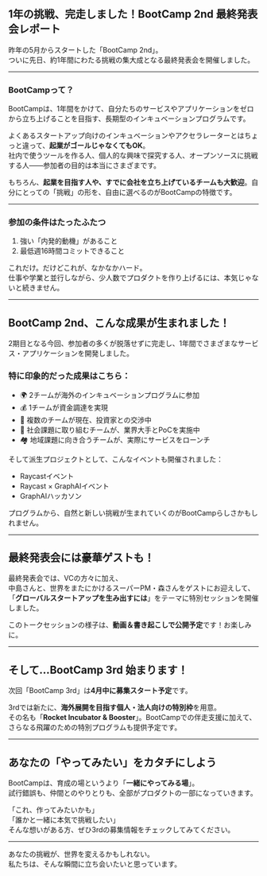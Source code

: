 ## 1年の挑戦、完走しました！BootCamp 2nd 最終発表会レポート

昨年の5月からスタートした「BootCamp 2nd」。  
ついに先日、約1年間にわたる挑戦の集大成となる最終発表会を開催しました。

---

### BootCampって？

BootCampは、1年間をかけて、自分たちのサービスやアプリケーションをゼロから立ち上げることを目指す、長期型のインキュベーションプログラムです。

よくあるスタートアップ向けのインキュベーションやアクセラレーターとはちょっと違って、**起業がゴールじゃなくてもOK**。  
社内で使うツールを作る人、個人的な興味で探究する人、オープンソースに挑戦する人——参加者の目的は本当にさまざまです。

もちろん、**起業を目指す人や、すでに会社を立ち上げているチームも大歓迎**。自分にとっての「挑戦」の形を、自由に選べるのがBootCampの特徴です。

---

### 参加の条件はたったふたつ

1. 強い「内発的動機」があること  
2. 最低週16時間コミットできること  

これだけ。だけどこれが、なかなかハード。  
仕事や学業と並行しながら、少人数でプロダクトを作り上げるには、本気じゃないと続きません。

---

## BootCamp 2nd、こんな成果が生まれました！

2期目となる今回、参加者の多くが脱落せずに完走し、1年間でさまざまなサービス・アプリケーションを開発しました。

### 特に印象的だった成果はこちら：

- 🌍 2チームが海外のインキュベーションプログラムに参加  
- 💰 1チームが資金調達を実現  
- 🤝 複数のチームが現在、投資家との交渉中  
- 🏢 社会課題に取り組むチームが、業界大手とPoCを実施中  
- 🏘️ 地域課題に向き合うチームが、実際にサービスをローンチ  

そして派生プロジェクトとして、こんなイベントも開催されました：

- Raycastイベント  
- Raycast × GraphAIイベント  
- GraphAIハッカソン  

プログラムから、自然と新しい挑戦が生まれていくのがBootCampらしさかもしれません。

---

## 最終発表会には豪華ゲストも！

最終発表会では、VCの方々に加え、  
中島さんと、世界をまたにかけるスーパーPM・森さんをゲストにお迎えして、  
「**グローバルスタートアップを生み出すには**」をテーマに特別セッションを開催しました。

このトークセッションの様子は、**動画＆書き起こしで公開予定**です！お楽しみに。

---

## そして…BootCamp 3rd 始まります！

次回「BootCamp 3rd」は**4月中に募集スタート予定**です。

3rdでは新たに、**海外展開を目指す個人・法人向けの特別枠**を用意。  
その名も「**Rocket Incubator & Booster**」。BootCampでの伴走支援に加えて、さらなる飛躍のための特別プログラムも提供予定です。

---

## あなたの「やってみたい」をカタチにしよう

BootCampは、育成の場というより「**一緒にやってみる場**」。  
試行錯誤も、仲間とのやりとりも、全部がプロダクトの一部になっていきます。

「これ、作ってみたいかも」  
「誰かと一緒に本気で挑戦したい」  
そんな想いがある方、ぜひ3rdの募集情報をチェックしてみてください。

---

あなたの挑戦が、世界を変えるかもしれない。  
私たちは、そんな瞬間に立ち会いたいと思っています。

